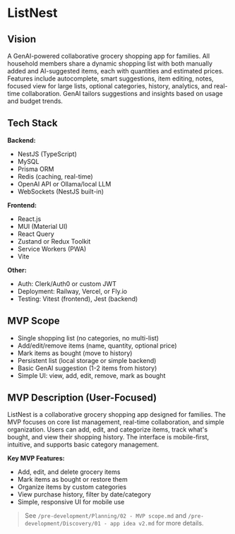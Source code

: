 # ListNest

## Vision
A GenAI-powered collaborative grocery shopping app for families. All household members share a dynamic shopping list with both manually added and AI-suggested items, each with quantities and estimated prices. Features include autocomplete, smart suggestions, item editing, notes, focused view for large lists, optional categories, history, analytics, and real-time collaboration. GenAI tailors suggestions and insights based on usage and budget trends.

## Tech Stack
**Backend:**
- NestJS (TypeScript)
- MySQL
- Prisma ORM
- Redis (caching, real-time)
- OpenAI API or Ollama/local LLM
- WebSockets (NestJS built-in)

**Frontend:**
- React.js
- MUI (Material UI)
- React Query
- Zustand or Redux Toolkit
- Service Workers (PWA)
- Vite

**Other:**
- Auth: Clerk/Auth0 or custom JWT
- Deployment: Railway, Vercel, or Fly.io
- Testing: Vitest (frontend), Jest (backend)

## MVP Scope
- Single shopping list (no categories, no multi-list)
- Add/edit/remove items (name, quantity, optional price)
- Mark items as bought (move to history)
- Persistent list (local storage or simple backend)
- Basic GenAI suggestion (1-2 items from history)
- Simple UI: view, add, edit, remove, mark as bought

## MVP Description (User-Focused)

ListNest is a collaborative grocery shopping app designed for families. The MVP focuses on core list management, real-time collaboration, and simple organization. Users can add, edit, and categorize items, track what's bought, and view their shopping history. The interface is mobile-first, intuitive, and supports basic category management.

**Key MVP Features:**
- Add, edit, and delete grocery items
- Mark items as bought or restore them
- Organize items by custom categories
- View purchase history, filter by date/category
- Simple, responsive UI for mobile use

> See `/pre-development/Planning/02 - MVP scope.md` and `/pre-development/Discovery/01 - app idea v2.md` for more details. 

